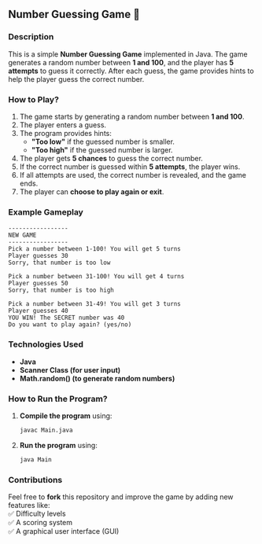 ## **Number Guessing Game 🎯**  

### **Description**  
This is a simple **Number Guessing Game** implemented in Java. The game generates a random number between **1 and 100**, and the player has **5 attempts** to guess it correctly. After each guess, the game provides hints to help the player guess the correct number.  

### **How to Play?**  
1. The game starts by generating a random number between **1 and 100**.  
2. The player enters a guess.  
3. The program provides hints:  
   - **"Too low"** if the guessed number is smaller.  
   - **"Too high"** if the guessed number is larger.  
4. The player gets **5 chances** to guess the correct number.  
5. If the correct number is guessed within **5 attempts**, the player wins.  
6. If all attempts are used, the correct number is revealed, and the game ends.  
7. The player can **choose to play again or exit**.  

### **Example Gameplay**  
```
-----------------
NEW GAME
-----------------
Pick a number between 1-100! You will get 5 turns
Player guesses 30
Sorry, that number is too low

Pick a number between 31-100! You will get 4 turns
Player guesses 50
Sorry, that number is too high

Pick a number between 31-49! You will get 3 turns
Player guesses 40
YOU WIN! The SECRET number was 40
Do you want to play again? (yes/no)
```

### **Technologies Used**  
- **Java**  
- **Scanner Class (for user input)**  
- **Math.random() (to generate random numbers)**  

### **How to Run the Program?**  
1. **Compile the program** using:  
   ```bash
   javac Main.java
   ```
2. **Run the program** using:  
   ```bash
   java Main
   ```

### **Contributions**  
Feel free to **fork** this repository and improve the game by adding new features like:  
✅ Difficulty levels  
✅ A scoring system  
✅ A graphical user interface (GUI)  
